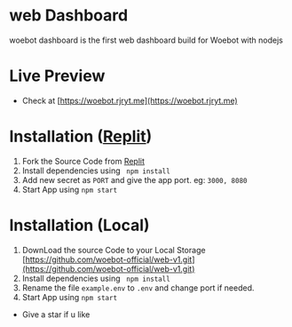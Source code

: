 # web Dashboard

woebot dashboard is the first web dashboard build for Woebot with nodejs

# Live Preview

- Check at [https://woebot.rjryt.me](https://woebot.rjryt.me)

# Installation ([Replit](https://replit.com))

1. Fork the Source Code from [Replit](https://replit.com/@Somaliyo/woebot-web)
2. Install dependencies using ` npm install`
3. Add new secret as `PORT` and give the app port. eg: `3000, 8080` 
4. Start App using ` npm start `

# Installation (Local)

1. DownLoad the source Code to your Local Storage [https://github.com/woebot-official/web-v1.git](https://github.com/woebot-official/web-v1.git)
2. Install dependencies using ` npm install`
3. Rename the file ` example.env ` to ` .env ` and change port if needed.  
4. Start App using ` npm start `

- Give a star if u like
